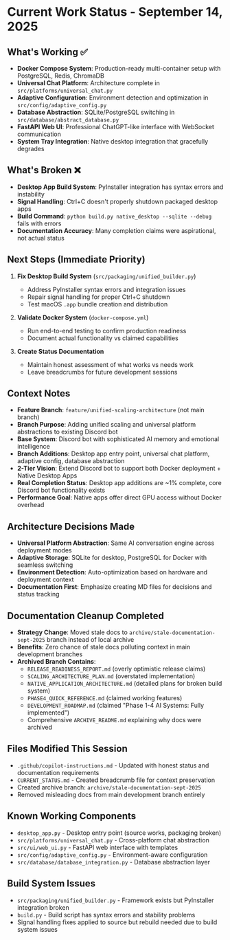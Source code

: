 # Current Work Status - September 14, 2025

## What's Working ✅
- **Docker Compose System**: Production-ready multi-container setup with PostgreSQL, Redis, ChromaDB
- **Universal Chat Platform**: Architecture complete in `src/platforms/universal_chat.py`
- **Adaptive Configuration**: Environment detection and optimization in `src/config/adaptive_config.py`
- **Database Abstraction**: SQLite/PostgreSQL switching in `src/database/abstract_database.py`
- **FastAPI Web UI**: Professional ChatGPT-like interface with WebSocket communication
- **System Tray Integration**: Native desktop integration that gracefully degrades

## What's Broken ❌
- **Desktop App Build System**: PyInstaller integration has syntax errors and instability
- **Signal Handling**: Ctrl+C doesn't properly shutdown packaged desktop apps
- **Build Command**: `python build.py native_desktop --sqlite --debug` fails with errors
- **Documentation Accuracy**: Many completion claims were aspirational, not actual status

## Next Steps (Immediate Priority)
1. **Fix Desktop Build System** (`src/packaging/unified_builder.py`)
   - Address PyInstaller syntax errors and integration issues
   - Repair signal handling for proper Ctrl+C shutdown
   - Test macOS `.app` bundle creation and distribution

2. **Validate Docker System** (`docker-compose.yml`)
   - Run end-to-end testing to confirm production readiness
   - Document actual functionality vs claimed capabilities

3. **Create Status Documentation**
   - Maintain honest assessment of what works vs needs work
   - Leave breadcrumbs for future development sessions

## Context Notes
- **Feature Branch**: `feature/unified-scaling-architecture` (not main branch)
- **Branch Purpose**: Adding unified scaling and universal platform abstractions to existing Discord bot
- **Base System**: Discord bot with sophisticated AI memory and emotional intelligence
- **Branch Additions**: Desktop app entry point, universal chat platform, adaptive config, database abstraction
- **2-Tier Vision**: Extend Discord bot to support both Docker deployment + Native Desktop Apps
- **Real Completion Status**: Desktop app additions are ~1% complete, core Discord bot functionality exists
- **Performance Goal**: Native apps offer direct GPU access without Docker overhead

## Architecture Decisions Made
- **Universal Platform Abstraction**: Same AI conversation engine across deployment modes
- **Adaptive Storage**: SQLite for desktop, PostgreSQL for Docker with seamless switching
- **Environment Detection**: Auto-optimization based on hardware and deployment context
- **Documentation First**: Emphasize creating MD files for decisions and status tracking

## Documentation Cleanup Completed
- **Strategy Change**: Moved stale docs to `archive/stale-documentation-sept-2025` branch instead of local archive
- **Benefits**: Zero chance of stale docs polluting context in main development branches
- **Archived Branch Contains**:
  - `RELEASE_READINESS_REPORT.md` (overly optimistic release claims)
  - `SCALING_ARCHITECTURE_PLAN.md` (overstated implementation)
  - `NATIVE_APPLICATION_ARCHITECTURE.md` (detailed plans for broken build system)
  - `PHASE4_QUICK_REFERENCE.md` (claimed working features)
  - `DEVELOPMENT_ROADMAP.md` (claimed "Phase 1-4 AI Systems: Fully implemented")
  - Comprehensive `ARCHIVE_README.md` explaining why docs were archived

## Files Modified This Session
- `.github/copilot-instructions.md` - Updated with honest status and documentation requirements
- `CURRENT_STATUS.md` - Created breadcrumb file for context preservation
- Created archive branch: `archive/stale-documentation-sept-2025`
- Removed misleading docs from main development branch entirely

## Known Working Components
- `desktop_app.py` - Desktop entry point (source works, packaging broken)
- `src/platforms/universal_chat.py` - Cross-platform chat abstraction
- `src/ui/web_ui.py` - FastAPI web interface with templates
- `src/config/adaptive_config.py` - Environment-aware configuration
- `src/database/database_integration.py` - Database abstraction layer

## Build System Issues
- `src/packaging/unified_builder.py` - Framework exists but PyInstaller integration broken
- `build.py` - Build script has syntax errors and stability problems
- Signal handling fixes applied to source but rebuild needed due to build system issues